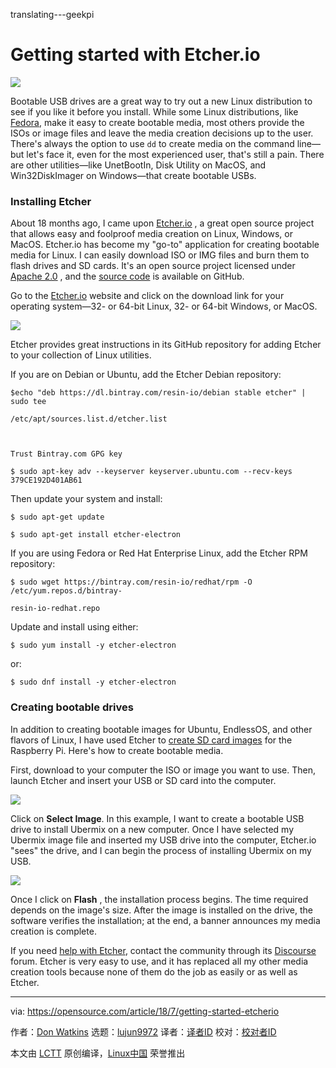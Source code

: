 translating---geekpi

Getting started with Etcher.io
======

![](https://opensource.com/sites/default/files/styles/image-full-size/public/lead-images/community-penguins-osdc-lead.png?itok=BmqsAF4A)

Bootable USB drives are a great way to try out a new Linux distribution to see if you like it before you install. While some Linux distributions, like [Fedora][1], make it easy to create bootable media, most others provide the ISOs or image files and leave the media creation decisions up to the user. There's always the option to use `dd` to create media on the command line—but let's face it, even for the most experienced user, that's still a pain. There are other utilities—like UnetBootIn, Disk Utility on MacOS, and Win32DiskImager on Windows—that create bootable USBs.

### Installing Etcher

About 18 months ago, I came upon [Etcher.io][2] , a great open source project that allows easy and foolproof media creation on Linux, Windows, or MacOS. Etcher.io has become my "go-to" application for creating bootable media for Linux. I can easily download ISO or IMG files and burn them to flash drives and SD cards. It's an open source project licensed under [Apache 2.0][3] , and the [source code][4] is available on GitHub.

Go to the [Etcher.io][5] website and click on the download link for your operating system—32- or 64-bit Linux, 32- or 64-bit Windows, or MacOS.

![](https://opensource.com/sites/default/files/uploads/etcher_1.png)

Etcher provides great instructions in its GitHub repository for adding Etcher to your collection of Linux utilities.

If you are on Debian or Ubuntu, add the Etcher Debian repository:
```
$echo "deb https://dl.bintray.com/resin-io/debian stable etcher" | sudo tee

/etc/apt/sources.list.d/etcher.list



Trust Bintray.com GPG key

$ sudo apt-key adv --keyserver keyserver.ubuntu.com --recv-keys 379CE192D401AB61

```

Then update your system and install:
```
$ sudo apt-get update

$ sudo apt-get install etcher-electron

```

If you are using Fedora or Red Hat Enterprise Linux, add the Etcher RPM repository:
```
$ sudo wget https://bintray.com/resin-io/redhat/rpm -O /etc/yum.repos.d/bintray-

resin-io-redhat.repo

```

Update and install using either:
```
$ sudo yum install -y etcher-electron

```

or:
```
$ sudo dnf install -y etcher-electron

```

### Creating bootable drives

In addition to creating bootable images for Ubuntu, EndlessOS, and other flavors of Linux, I have used Etcher to [create SD card images][6] for the Raspberry Pi. Here's how to create bootable media.

First, download to your computer the ISO or image you want to use. Then, launch Etcher and insert your USB or SD card into the computer.

![](https://opensource.com/sites/default/files/uploads/etcher_2.png)

Click on **Select Image**. In this example, I want to create a bootable USB drive to install Ubermix on a new computer. Once I have selected my Ubermix image file and inserted my USB drive into the computer, Etcher.io  "sees" the drive, and I can begin the process of installing Ubermix on my USB.

![](https://opensource.com/sites/default/files/uploads/etcher_3.png)

Once I click on **Flash** , the installation process begins. The time required depends on the image's size. After the image is installed on the drive, the software verifies the installation; at the end, a banner announces my media creation is complete.

If you need [help with Etcher][7], contact the community through its [Discourse][8] forum. Etcher is very easy to use, and it has replaced all my other media creation tools because none of them do the job as easily or as well as Etcher.

--------------------------------------------------------------------------------

via: https://opensource.com/article/18/7/getting-started-etcherio

作者：[Don Watkins][a]
选题：[lujun9972](https://github.com/lujun9972)
译者：[译者ID](https://github.com/译者ID)
校对：[校对者ID](https://github.com/校对者ID)

本文由 [LCTT](https://github.com/LCTT/TranslateProject) 原创编译，[Linux中国](https://linux.cn/) 荣誉推出

[a]:https://opensource.com/users/don-watkins
[1]:https://getfedora.org/en_GB/workstation/download/
[2]:http://etcher.io
[3]:https://github.com/resin-io/etcher/blob/master/LICENSE
[4]:https://github.com/resin-io/etcher
[5]:https://etcher.io/
[6]:https://www.raspberrypi.org/magpi/pi-sd-etcher/
[7]:https://github.com/resin-io/etcher/blob/master/SUPPORT.md
[8]:https://forums.resin.io/c/etcher
